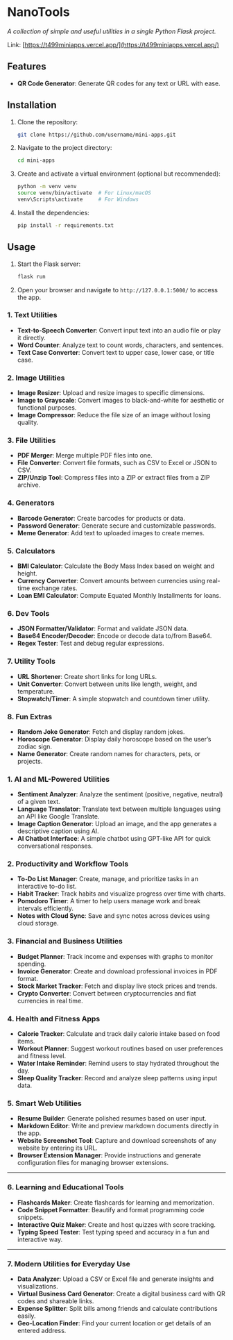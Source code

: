 # **NanoTools**  
*A collection of simple and useful utilities in a single Python Flask project.*  

Link: [https://t499miniapps.vercel.app/](https://t499miniapps.vercel.app/)

## **Features**
- **QR Code Generator**: Generate QR codes for any text or URL with ease.



## **Installation**
1. Clone the repository:
    ```bash
    git clone https://github.com/username/mini-apps.git
    ```
2. Navigate to the project directory:
    ```bash
    cd mini-apps
    ```
3. Create and activate a virtual environment (optional but recommended):
    ```bash
    python -m venv venv
    source venv/bin/activate  # For Linux/macOS
    venv\Scripts\activate     # For Windows
    ```
4. Install the dependencies:
    ```bash
    pip install -r requirements.txt
    ```


## **Usage**
1. Start the Flask server:
    ```bash
    flask run
    ```
2. Open your browser and navigate to `http://127.0.0.1:5000/` to access the app.

### **1. Text Utilities**  
- **Text-to-Speech Converter**: Convert input text into an audio file or play it directly.  
- **Word Counter**: Analyze text to count words, characters, and sentences.  
- **Text Case Converter**: Convert text to upper case, lower case, or title case.  

### **2. Image Utilities**  
- **Image Resizer**: Upload and resize images to specific dimensions.  
- **Image to Grayscale**: Convert images to black-and-white for aesthetic or functional purposes.  
- **Image Compressor**: Reduce the file size of an image without losing quality.  

### **3. File Utilities**  
- **PDF Merger**: Merge multiple PDF files into one.  
- **File Converter**: Convert file formats, such as CSV to Excel or JSON to CSV.  
- **ZIP/Unzip Tool**: Compress files into a ZIP or extract files from a ZIP archive.  

### **4. Generators**  
- **Barcode Generator**: Create barcodes for products or data.  
- **Password Generator**: Generate secure and customizable passwords.  
- **Meme Generator**: Add text to uploaded images to create memes.  

### **5. Calculators**  
- **BMI Calculator**: Calculate the Body Mass Index based on weight and height.  
- **Currency Converter**: Convert amounts between currencies using real-time exchange rates.  
- **Loan EMI Calculator**: Compute Equated Monthly Installments for loans.  

### **6. Dev Tools**  
- **JSON Formatter/Validator**: Format and validate JSON data.  
- **Base64 Encoder/Decoder**: Encode or decode data to/from Base64.  
- **Regex Tester**: Test and debug regular expressions.  

### **7. Utility Tools**  
- **URL Shortener**: Create short links for long URLs.  
- **Unit Converter**: Convert between units like length, weight, and temperature.  
- **Stopwatch/Timer**: A simple stopwatch and countdown timer utility.  

### **8. Fun Extras**  
- **Random Joke Generator**: Fetch and display random jokes.  
- **Horoscope Generator**: Display daily horoscope based on the user’s zodiac sign.  
- **Name Generator**: Create random names for characters, pets, or projects.  


### **1. AI and ML-Powered Utilities**  
- **Sentiment Analyzer**: Analyze the sentiment (positive, negative, neutral) of a given text.  
- **Language Translator**: Translate text between multiple languages using an API like Google Translate.  
- **Image Caption Generator**: Upload an image, and the app generates a descriptive caption using AI.  
- **AI Chatbot Interface**: A simple chatbot using GPT-like API for quick conversational responses.  


### **2. Productivity and Workflow Tools**  
- **To-Do List Manager**: Create, manage, and prioritize tasks in an interactive to-do list.  
- **Habit Tracker**: Track habits and visualize progress over time with charts.  
- **Pomodoro Timer**: A timer to help users manage work and break intervals efficiently.  
- **Notes with Cloud Sync**: Save and sync notes across devices using cloud storage.  

### **3. Financial and Business Utilities**  
- **Budget Planner**: Track income and expenses with graphs to monitor spending.  
- **Invoice Generator**: Create and download professional invoices in PDF format.  
- **Stock Market Tracker**: Fetch and display live stock prices and trends.  
- **Crypto Converter**: Convert between cryptocurrencies and fiat currencies in real time.  

### **4. Health and Fitness Apps**  
- **Calorie Tracker**: Calculate and track daily calorie intake based on food items.  
- **Workout Planner**: Suggest workout routines based on user preferences and fitness level.  
- **Water Intake Reminder**: Remind users to stay hydrated throughout the day.  
- **Sleep Quality Tracker**: Record and analyze sleep patterns using input data.  

### **5. Smart Web Utilities**  
- **Resume Builder**: Generate polished resumes based on user input.  
- **Markdown Editor**: Write and preview markdown documents directly in the app.  
- **Website Screenshot Tool**: Capture and download screenshots of any website by entering its URL.  
- **Browser Extension Manager**: Provide instructions and generate configuration files for managing browser extensions.  

---

### **6. Learning and Educational Tools**  
- **Flashcards Maker**: Create flashcards for learning and memorization.  
- **Code Snippet Formatter**: Beautify and format programming code snippets.  
- **Interactive Quiz Maker**: Create and host quizzes with score tracking.  
- **Typing Speed Tester**: Test typing speed and accuracy in a fun and interactive way.  

---

### **7. Modern Utilities for Everyday Use**  
- **Data Analyzer**: Upload a CSV or Excel file and generate insights and visualizations.  
- **Virtual Business Card Generator**: Create a digital business card with QR codes and shareable links.  
- **Expense Splitter**: Split bills among friends and calculate contributions easily.  
- **Geo-Location Finder**: Find your current location or get details of an entered address.  
